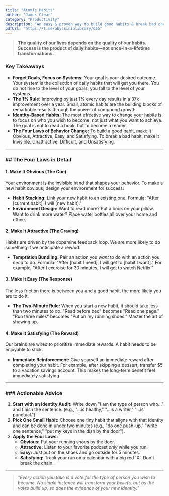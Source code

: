 ```yaml
---
title: "Atomic Habits"
author: "James Clear"
category: "Productivity"
description: "An easy & proven way to build good habits & break bad ones."
pdfUrl: "https://t.me/abyssinialibrary/655"
---
```

> **The quality of our lives depends on the quality of our habits. Success is the product of daily habits—not once-in-a-lifetime transformations.**

### Key Takeaways

-   **Forget Goals, Focus on Systems:** Your goal is your desired outcome. Your system is the collection of daily habits that will get you there. You do not rise to the level of your goals; you fall to the level of your systems.
-   **The 1% Rule:** Improving by just 1% every day results in a 37x improvement over a year. Small, atomic habits are the building blocks of remarkable results through the power of compound growth.
-   **Identity-Based Habits:** The most effective way to change your habits is to focus on who you wish to become, not just what you want to achieve. The goal is not to read a book, but to become a reader.
-   **The Four Laws of Behavior Change:** To build a good habit, make it Obvious, Attractive, Easy, and Satisfying. To break a bad habit, make it Invisible, Unattractive, Difficult, and Unsatisfying.

---

### ## The Four Laws in Detail

#### 1. Make It Obvious (The Cue)
Your environment is the invisible hand that shapes your behavior. To make a new habit obvious, design your environment for success.
-   **Habit Stacking:** Link your new habit to an existing one. Formula: "After [current habit], I will [new habit]."
-   **Environment Design:** Want to read more? Put a book on your pillow. Want to drink more water? Place water bottles all over your home and office.

#### 2. Make It Attractive (The Craving)
Habits are driven by the dopamine feedback loop. We are more likely to do something if we anticipate a reward.
-   **Temptation Bundling:** Pair an action you *want* to do with an action you *need* to do. Formula: "After [habit I need], I will get to [habit I want]." For example, "After I exercise for 30 minutes, I will get to watch Netflix."

#### 3. Make It Easy (The Response)
The less friction there is between you and a good habit, the more likely you are to do it.
-   **The Two-Minute Rule:** When you start a new habit, it should take less than two minutes to do. "Read before bed" becomes "Read one page." "Run three miles" becomes "Put on my running shoes." Master the art of showing up.

#### 4. Make It Satisfying (The Reward)
Our brains are wired to prioritize immediate rewards. A habit needs to be enjoyable to stick.
-   **Immediate Reinforcement:** Give yourself an immediate reward after completing your habit. For example, after skipping a dessert, transfer $5 to a vacation savings account. This makes the long-term benefit feel immediately satisfying.

---

### ### Actionable Advice

1.  **Start with an Identity Audit:** Write down "I am the type of person who..." and finish the sentence. (e.g., "...is healthy," "...is a writer," "...is punctual.")
2.  **Pick One Small Habit:** Choose one tiny habit that aligns with that identity and can be done in under two minutes (e.g., "do one push-up," "write one sentence," "put my keys in the dish by the door").
3.  **Apply the Four Laws:**
    -   **Obvious:** Put your running shoes by the door.
    -   **Attractive:** Listen to your favorite podcast *only* while you run.
    -   **Easy:** Just put on the shoes and go outside for 5 minutes.
    -   **Satisfying:** Track your run on a calendar with a big red 'X'. Don't break the chain.

---

> *"Every action you take is a vote for the type of person you wish to become. No single instance will transform your beliefs, but as the votes build up, so does the evidence of your new identity."*
